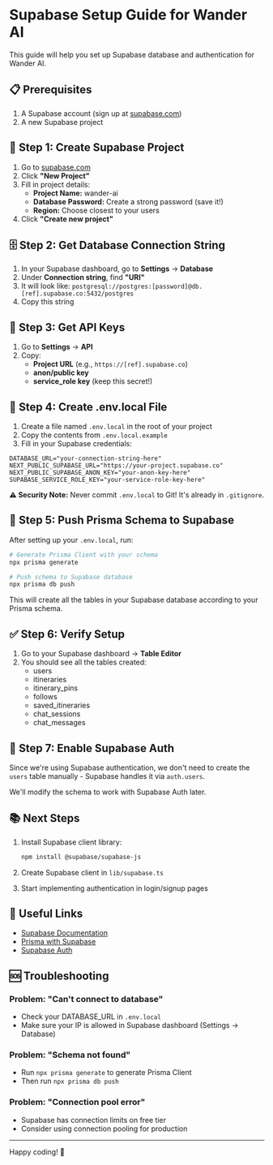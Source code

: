 # Supabase Setup Guide for Wander AI

This guide will help you set up Supabase database and authentication for Wander AI.

## 📋 Prerequisites

1. A Supabase account (sign up at [supabase.com](https://supabase.com))
2. A new Supabase project

## 🚀 Step 1: Create Supabase Project

1. Go to [supabase.com](https://supabase.com)
2. Click **"New Project"**
3. Fill in project details:
   - **Project Name:** wander-ai
   - **Database Password:** Create a strong password (save it!)
   - **Region:** Choose closest to your users
4. Click **"Create new project"**

## 🗄️ Step 2: Get Database Connection String

1. In your Supabase dashboard, go to **Settings** → **Database**
2. Under **Connection string**, find **"URI"**
3. It will look like: `postgresql://postgres:[password]@db.[ref].supabase.co:5432/postgres`
4. Copy this string

## 🔐 Step 3: Get API Keys

1. Go to **Settings** → **API**
2. Copy:
   - **Project URL** (e.g., `https://[ref].supabase.co`)
   - **anon/public key**
   - **service_role key** (keep this secret!)

## 📝 Step 4: Create .env.local File

1. Create a file named `.env.local` in the root of your project
2. Copy the contents from `.env.local.example`
3. Fill in your Supabase credentials:

```env
DATABASE_URL="your-connection-string-here"
NEXT_PUBLIC_SUPABASE_URL="https://your-project.supabase.co"
NEXT_PUBLIC_SUPABASE_ANON_KEY="your-anon-key-here"
SUPABASE_SERVICE_ROLE_KEY="your-service-role-key-here"
```

**⚠️ Security Note:** Never commit `.env.local` to Git! It's already in `.gitignore`.

## 🔄 Step 5: Push Prisma Schema to Supabase

After setting up your `.env.local`, run:

```bash
# Generate Prisma Client with your schema
npx prisma generate

# Push schema to Supabase database
npx prisma db push
```

This will create all the tables in your Supabase database according to your Prisma schema.

## ✅ Step 6: Verify Setup

1. Go to your Supabase dashboard → **Table Editor**
2. You should see all the tables created:
   - users
   - itineraries
   - itinerary_pins
   - follows
   - saved_itineraries
   - chat_sessions
   - chat_messages

## 🎯 Step 7: Enable Supabase Auth

Since we're using Supabase authentication, we don't need to create the `users` table manually - Supabase handles it via `auth.users`.

We'll modify the schema to work with Supabase Auth later.

## 📚 Next Steps

1. Install Supabase client library:
   ```bash
   npm install @supabase/supabase-js
   ```

2. Create Supabase client in `lib/supabase.ts`

3. Start implementing authentication in login/signup pages

## 🔗 Useful Links

- [Supabase Documentation](https://supabase.com/docs)
- [Prisma with Supabase](https://supabase.com/docs/guides/integrations/prisma)
- [Supabase Auth](https://supabase.com/docs/guides/auth)

## 🆘 Troubleshooting

### Problem: "Can't connect to database"
- Check your DATABASE_URL in `.env.local`
- Make sure your IP is allowed in Supabase dashboard (Settings → Database)

### Problem: "Schema not found"
- Run `npx prisma generate` to generate Prisma Client
- Then run `npx prisma db push`

### Problem: "Connection pool error"
- Supabase has connection limits on free tier
- Consider using connection pooling for production

---

Happy coding! 🚀

